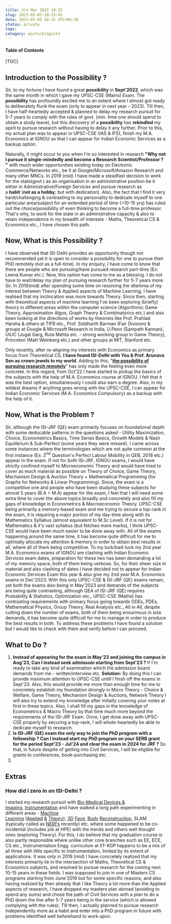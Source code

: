 ```yaml
---
title: 3rd Mar 2023 10:15
slug: 2023-03-03-10:15:45
date: 2023-03-03 10:15 UTC+05:30
status: private
tags:
category: posts/blogsite
---
```


<h4>Table of Contents</h4>
[TOC]

## Introduction to the Possibility ? 

Sir, to my fortune I have found a great **possibility** in **Sept'2022**, which was the same month in which I gave my UPSC-CSE (Mains) Exam. The **possibility** has profoundly excited me to an extent where I almost got ready to deliberately flunk the exam (only to appear in next year - 2023). Till then, I have half-heartedly accepted & planned to delay my research pursuit for 5-7 years to comply with the rules of govt. (min. time one should spend to obtain a study leave), but this discovery of a **possibility** has **rekindled** my spirit to pursue research without having to delay it any further. Prior to this, my actual plan was to appear in UPSC-CSE (IAS & IFS), finish my M.A. Economics at IGNOU so that I can appear for Indian Economic Services as a backup option. 

Naturally, it might occur to you when I'm so interested in research **"Why not I pursue it single-mindedly and become a Research Scientist/Professor ? "** with much wider opportunities existing today on Electronic Commerce/Networks etc., be it at Google/Microsoft/Amazon Research and many other MNCs. In 2019 (mid) I have made a steadfast decision to work for the state(govt.) as an organisation in an administrative position be it either in Administrative/Foreign Services and pursue research as a **habit** (**not as a hobby**; but with dedication). Also, the fact that I find it very hard/challenging & contrasting to my personality to dedicate myself to one particular area/subject for an extended period of time (>10-15 yrs) has ruled out the choice/possibility of even thinking to become a full-time professor. That's why, to work for the state in an administrative capacity & also to retain independence in my breadth of interests - Maths, Theoretical CS & Economics etc., I have chosen this path.   
  
## Now, What is this Possibility ?

I have observed that ISI-Delhi provides an opportunity though not recommended yet it is open to consider a possibility for one to pursue their PhD remotely (not as a full-time). In my enquiry, I have come to know that there are people who are pursuing/have pursued research part-time (Ex: Leena Kumar etc.). Now, this option has come to me as a blessing. I do not have to wait/delay my plan of pursuing research further for 5-7 years more.   
Sir, In 2019(mid) after spending some time on resolving the dilemma of my interest between Theory & Applied aspects of Machine Learning, I have realised that my inclincation was more towards Theory. Since then, starting with theoretical aspects of machine learning I've been exploring (briefly) theory in different areas within the computer science (Algorithmic Game Theory, Approximation Algos, Graph Theory & Combinatorics etc.) and also been looking at the directions of works by theorists like Prof. Prahlad Harsha & others at TIFR etc., Prof. Siddharth Barman (Fair Division) & groups at Google & Microsoft Research in India, U.Penn (Sampath Kannan), UIUC (Jugal Garg, Ruta Mehta etc. - strong working group in Game Theory), Princeton (Matt Weinberg etc.) and other groups at MIT, Stanford etc.

Only recently, after re-aligning my interests with Economics as primary focus from Theoretical CS, **I have found ISI-Delhi with You & Prof. Arunava Sen as crown jewels to my world**. Adding to this, "<ins><strong>the possibility of pursuing research remotely</strong></ins>" has only made the feeling even more concrete. In this regard, from Oct'22 I have started to pickup the basics of the subjects with the help of M.A. Economics course at IGNOU. I felt that it was the best option, simultaneously I could also earn a degree. Also, in my wildest dreams if anything goes wrong with the UPSC-CSE, I can appear for Indian Economic Services (M.A. Economics Compulsory) as a backup with the help of it. 

## Now, What is the Problem ? 

Sir, although the ISI-JRF (QE) exam primarily focuses on foundational depth with some deducable patterns in the questions asked - Utility Maximization, Choice, Econometrics Basics, Time Series Basics, Growth Models & Nash Equilibrium & Sub-Perfect (some years they were missed). I came across some instances where the terminologies which are not quite common at the first instance (Ex: $2^{nd}$ Question's Perfect Labour Mobility in QEB, 2018 etc.) appear in the exam. 
If not for both ISI-JRF, IGNOU exams, I would have strictly confined myself to Microeconomic Theory and would have tried to cover as much material as possible on Theory of Choice, Game Theory, Mechanism Design & Auction Theory + Mathematical Programming (for Graphs for Networks & Linear Programming). Since, the exam is a competitive one and people who have been studying these subjects for almost 5 years (B.A + M.A) appear for the exam, I feel that I will need some extra time to cover the above topics broadly and concretely and also fill my gaps of knowledge in Econometrics & Macroeconomic Theory. UPSC-CSE being primarily a memory-based exam and me trying to secure a top-rank in the exam, it is requiring a major portion of my day-time along with its Mathematics Syllabus (almost equivalent to M.Sc Level). If it is not for Mathematics & it's vast syllabus (but fetches more marks), I think UPSC-CSE would have been much easier to be done away with.
All of the exams happening around the same time, it has become quite difficult for me to optimally allocate my attention & memory in order to obtain best results in all, where all of them being competitive. To my luck/bad-luck my 2nd year M.A. Economics exams of IGNOU are clashing with Indian Economic Services exam dates, preparation for these two has been demanding a lot of my memory space, both of them being verbose. So, for their sheer size in material and also clashing of dates I have decided not to appear for Indian Economic Services Exam this year & also give my 2nd year M.A. Economics exams in Dec'2023. With this only UPSC-CSE & ISI-JRF (QE) exams remain, yet both the exams also being in May'2023 and demands of the subjects are being quite contrasting, although QEA of ISI-JRF (QE) requires Probability & Statistics, Optimization etc., UPSC-CSE (Maths) has contrasting requirements with primary focus going towards ODEs, PDEs, Mathematical Physics, Group Theory, Real Analysis etc., 
All in All, despite cutting down the number of exams, both of them being enourmous in size demands, it has become quite difficult for me to manage in order to produce the best results in both. To address these problems I have found a solution but I would like to check with them and verify before I can proceed. 

## What to Do ?

1. **Instead of appearing for the exam in May'23 and joining the campus in Aug'23, Can I instead seek admissoin starting from Sept'23 ?** If I'm ready to take any kind of examination which the admission board demands from me - written/interview etc.
   **Solution:** By doing this I can provide maximum attention to UPSC-CSE untill I finsh off the exams in Sept'23. Also, this would provide me more than enough time for me to concretely establish my foundation strongly in Micro Theory - Choice & Welfare, Game Theory, Mechanism Design & Auctions, Network Theory I will also try to extend my knowledge after initially covering your notes at first  in these topics. Also, I shall fill my gaps in the knowledge of Econometrics & Macro Theory by that time much more beyond the requirements of the ISI-JRF Exam. Once, I get done away with UPSC-CSE properly by securing a top-rank, I will whole-heartedly be able to dedicate myself to research.
2. **Is ISI-JRF (QE) exam the only way to join the PhD program with a fellowship ? Can I instead start my PhD program on your SERB grant for the period Sept'23 - Jul'24 and clear the exam in 2024 for JRF ?** So that, in future despite of getting into Civil Services, I will be eligible for grants to conferences, book-purchasing etc.
3. 



  
## Extras

### How did I zero in on ISI-Delhi ?
  
I started my research pursuit with [Bio-Medical Devices & Imaging](https://drive.google.com/file/d/1baLe5P9N5wIfxbIhuJDW9uw_jOTpaQQU/view?usp=sharing), [Instrumentation](https://drive.google.com/file/d/1IwRRM0X6Xsn-6FphBChUmscy894OCHYl/view) and have walked a long path experimenting in different areas - [Machine Learning](https://drive.google.com/file/d/1LS3Y6dzPuQ-YZN2ZHMHlZPWwNeGkSEyo/view?usp=sharing) ([Applied](https://github.com/anhttran/3dmm_cnn) [&](https://drive.google.com/drive/folders/1y33JUi8W0MT1X8cHpywhF-WbSSGmsKKO?usp=sharing) [Theory](https://drive.google.com/file/d/1hmHOy27Xk3FgPk-aof9BHi59bLE3XmL4/view)), [3D](https://arxiv.org/pdf/1612.00523v1.pdf) [Face](https://flame.is.tue.mpg.de/), [Body](https://smpl-x.is.tue.mpg.de/) [Reconstruction](https://grail.cs.washington.edu/projects/AudioToObama/), SLAM (typically called as [NERFs](https://grail.cs.washington.edu/projects/personnerf/) recently) etc. where some happened to be co-incidental (includes job at HPE) with the trends and others well thought ones (exploring Theory). For this, I do believe that my graduation course is also partly responsible where unlike other core branches such as EE, ECE, CS etc., Instrumentation Engg. curriculum at IIT-KGP happens to be a mix of all three with little specific to Instrumentation, limited by its extent of applications. It was only in 2019 (mid) I have concretely realized that my interests primarily lie in the intersection of Maths, Theoretical CS & Economics subjects, and resolved to pursue research for the coming next 10-15 years in these fields. I was supposed to join in one of Masters CS programs starting from June'2019 but for some specific reasons, and also having realized by then already that I like Theory a lot more than the Applied aspects of research, I have dropped my masters plan abroad (avoiding to spend any sums) and chose the path of Civil Services with a plan to do a PhD down the line after 5-7 years being in the service (which is allowed complying with the rules). Till then, I actually planned to pursue research independently more as a habit and enter into a PhD program in future with problems identified well beforehand to work upon.


